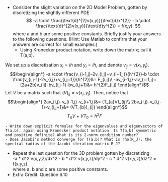 - Consider the slight variation on the 2D Model Problem, gotten by discretizing the slightly different PDE   
$$    -a \cdot  \frac{\text{d}^{2}v(x,y)}{\text{d}x^{2}} - b \cdot  \frac{\text{d}^{2}v(x,y)}{\text{d}y^{2}} = f(x,y)   $$
    where a and b are some positive constants. Briefly justify your answers to the following questions. (Hint: Use Matlab to confirm that your answers are correct for small examples.)
    - Using Kronecker product notation, write down the matrix; call it T(a,b).

We set up a discretisation $x_{i}=ih$ and $y_{i}=ih$, and denote $v_{ij}=v(x_{i},y_{j})$.
$$\begin{align*}
-a \cdot \frac{v_{i-1,j}-2v_{i,j}+v_{i+1,j}}{h^{2}}-b \cdot \frac{v_{i,j-1}-2v_{i,j}+v_{i,j+1}}{h^{2}}&= F_{i,j}\\
-av_{i-1,j}-av_{i+1,j}+(2a+2b)v_{ij}-bv_{i,j-1}-bv_{i,j+1}&= h^{2}F_{i,j}
\end{align*}$$
Let $V$ be a matrix such that $(V)_{ij}=v(x_{i},y_{j})$. Then, notice that
$$\begin{align*}
2av_{i,j}-v_{i-1,j}-v_{i+1,j}&= (T_{a}V)_{ij}\\
2bv_{i,j}-v_{i,j-1}-v_{i,j+1}&= (VT_{b})_{ij}
\end{align*}$$
$$T_{a}V+VT_{b}=h^{2}F$$





    - Write down explicit formulas for the eigenvalues and eigenvectors of T(a,b), again using Kronecker product notation. Is T(a,b) symmetric and positive definite? What is its 2-norm condition number?
    - Does Jacobi's method converge for T(a,b)? What is rho(R_J), the spectral radius of the Jacobi iteration matrix R_J?
    
- Repeat the last question for the 3D problem gotten by discretizing   
    -a * d^2 v(x,y,z)/dx^2 - b * d^2 v(x,y,z)/dy^2 - c * d^2 v(x,y,z)/dz^2 = f(x,y,z)   
    where a, b and c are some positive constants.
- Extra Credit: Question 6.10